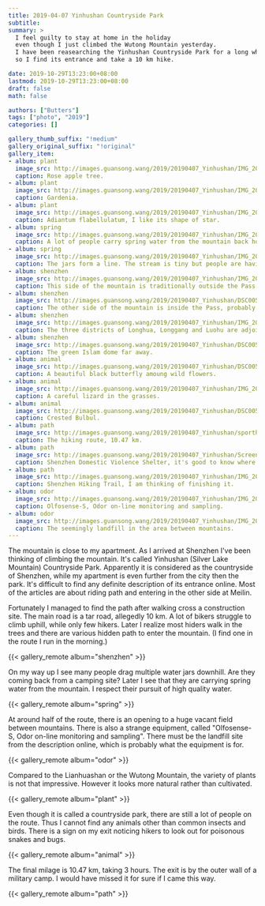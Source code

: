 ```yaml
---
title: 2019-04-07 Yinhushan Countryside Park
subtitle:
summary: >
  I feel guilty to stay at home in the holiday
  even though I just climbed the Wutong Mountain yesterday.
  I have been reasearching the Yinhushan Countryside Park for a long while,
  so I find its entrance and take a 10 km hike.

date: 2019-10-29T13:23:00+08:00
lastmod: 2019-10-29T13:23:00+08:00
draft: false
math: false

authors: ["Butters"]
tags: ["photo", "2019"]
categories: []

gallery_thumb_suffix: "!medium"
gallery_original_suffix: "!original"
gallery_item:
- album: plant
  image_src: http://images.guansong.wang/2019/20190407_Yinhushan/IMG_20190407_095659.jpg
  caption: Rose apple tree.
- album: plant
  image_src: http://images.guansong.wang/2019/20190407_Yinhushan/IMG_20190407_114237.jpg
  caption: Gardenia.
- album: plant
  image_src: http://images.guansong.wang/2019/20190407_Yinhushan/IMG_20190407_122501.jpg
  caption: Adiantum flabellulatum, I like its shape of star.
- album: spring
  image_src: http://images.guansong.wang/2019/20190407_Yinhushan/IMG_20190407_101939.jpg
  caption: A lot of people carry spring water from the mountain back home.
- album: spring
  image_src: http://images.guansong.wang/2019/20190407_Yinhushan/IMG_20190407_102016.jpg
  caption: The jars form a line. The stream is tiny but people are having a good time sitting and chatting to each other.
- album: shenzhen
  image_src: http://images.guansong.wang/2019/20190407_Yinhushan/IMG_20190407_104115.jpg
  caption: This side of the mountain is traditionally outside the Pass. I don't know if it's the Longhua or Longgang district.
- album: shenzhen
  image_src: http://images.guansong.wang/2019/20190407_Yinhushan/DSC00572.JPG
  caption: The other side of the mountain is inside the Pass, probably the Luohu district, full of sky scrapers.
- album: shenzhen
  image_src: http://images.guansong.wang/2019/20190407_Yinhushan/IMG_20190407_111550.jpg
  caption: The three districts of Longhua, Longgang and Luohu are adjoined at this mountain. The stone marks the border point.
- album: shenzhen
  image_src: http://images.guansong.wang/2019/20190407_Yinhushan/DSC00582.JPG
  caption: The green Islam dome far away.
- album: animal
  image_src: http://images.guansong.wang/2019/20190407_Yinhushan/DSC00570.JPG
  caption: A beautiful black butterfly amoung wild flowers.
- album: animal
  image_src: http://images.guansong.wang/2019/20190407_Yinhushan/IMG_20190407_112419.jpg
  caption: A careful lizard in the grasses.
- album: animal
  image_src: http://images.guansong.wang/2019/20190407_Yinhushan/DSC00583.JPG
  caption: Crested Bulbul.
- album: path
  image_src: http://images.guansong.wang/2019/20190407_Yinhushan/sporthealth-0-20190407-130034.jpg
  caption: The hiking route, 10.47 km.
- album: path
  image_src: http://images.guansong.wang/2019/20190407_Yinhushan/Screenshot_20190407-130120.jpg
  caption: Shenzhen Domestic Violence Shelter, it's good to know where it is beforehand.
- album: path
  image_src: http://images.guansong.wang/2019/20190407_Yinhushan/IMG_20190407_112817.jpg
  caption: Shenzhen Hiking Trail, I am thinking of finishing it.
- album: odor
  image_src: http://images.guansong.wang/2019/20190407_Yinhushan/IMG_20190407_104650.jpg
  caption: Olfosense-S, Odor on-line monitoring and sampling.
- album: odor
  image_src: http://images.guansong.wang/2019/20190407_Yinhushan/IMG_20190407_104721.jpg
  caption: The seemingly landfill in the area between mountains.
---
```


The mountain is close to my apartment.
As I arrived at Shenzhen I've been thinking of climbing the mountain.
It's called Yinhushan (Silver Lake Mountain) Countryside Park.
Apparently it is considered as the countryside of Shenzhen,
while my apartment is even further from the city then the park.
It's difficult to find any definite description of its entrance online.
Most of the articles are about riding path and entering in the other side at Meilin.

Fortunately I managed to find the path after walking cross a construction site.
The main road is a tar road, allegedly 10 km.
A lot of bikers struggle to climb uphill, while only few hikers.
Later I realize most hiders walk in the trees
and there are various hidden path to enter the mountain.
(I find one in the route I run in the morning.)

{{< gallery_remote album="shenzhen" >}}

On my way up I see many people drag multiple water jars downhill.
Are they coming back from a camping site?
Later I see that they are carrying spring water from the mountain.
I respect their pursuit of high quality water.

{{< gallery_remote album="spring" >}}

At around half of the route, there is an opening to a huge vacant field between mountains.
There is also a strange equipment, called "Olfosense-S, Odor on-line monitoring and sampling".
There must be the landfill site from the description online,
which is probably what the equipment is for.

{{< gallery_remote album="odor" >}}

Compared to the Lianhuashan or the Wutong Mountain,
the variety of plants is not that impressive.
However it looks more natural rather than cultivated.

{{< gallery_remote album="plant" >}}

Even though it is called a countryside park,
there are still a lot of people on the route.
Thus I cannot find any animals other than common insects and birds.
There is a sign on my exit noticing hikers to look out for poisonous snakes and bugs.

{{< gallery_remote album="animal" >}}

The final milage is 10.47 km, taking 3 hours.
The exit is by the outer wall of a military camp.
I would have missed it for sure if I came this way.

{{< gallery_remote album="path" >}}